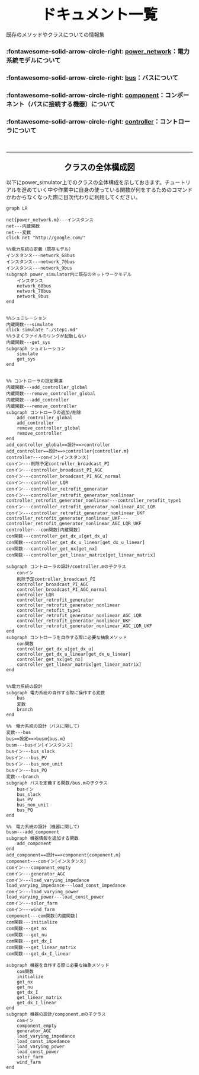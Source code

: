 # <div style="text-align: center;"><span style="font-size: 140%; color: black;">ドキュメント一覧</span></div>

既存のメソッドやクラスについての情報集

### :fontawesome-solid-arrow-circle-right: **[power_network](/Docs/power_network)**：電力系統モデルについて


### :fontawesome-solid-arrow-circle-right: **[bus](/Docs/power_network)**：バスについて


### :fontawesome-solid-arrow-circle-right: **[component](/Docs/component)**：コンポーネント（バスに接続する機器）について


### :fontawesome-solid-arrow-circle-right: **[controller](/Docs/controller)**：コントローラについて

<br>

---
### <div style="text-align: center;"><span style="font-size: 130%; color: black;">クラスの全体構成図</span></div>

以下にpower_simulator上でのクラスの全体構成を示しておきます。チュートリアルを進めていく中や作業中に自身の使っている関数が何をするためのコマンドかわからなくなった際に目次代わりに利用してください。

```mermaid
graph LR

net{power_network.m}---インスタンス
net---内蔵関数
net---変数
click net "http://google.com/"

%%電力系統の定義（既存モデル）
インスタンス---network_68bus
インスタンス---network_70bus
インスタンス---network_9bus
subgraph power_simulator内に既存のネットワークモデル
    インスタンス
    network_68bus
    network_70bus
    network_9bus
end


%%シュミレーション
内蔵関数---simulate
click simulate "./step1.md"
%%うまくファイルのリンクが起動しない
内蔵関数---get_sys
subgraph シュミレーション
    simulate
    get_sys
end


%% コントローラの設定関連
内蔵関数---add_controller_global
内蔵関数---remove_controller_global
内蔵関数---add_controller
内蔵関数---remove_controller
subgraph コントローラの追加/削除
    add_controller_global
    add_controller
    remove_controller_global
    remove_controller
end
add_controller_global==設計==>controller
add_controller==設計==>controller{controller.m}
controller---conイン[インスタンス]
conイン---削除予定controller_broadcast_PI
conイン---controller_broadcast_PI_AGC
conイン---controller_broadcast_PI_AGC_normal
conイン---controller_LQR
conイン---controller_retrofit_generator
conイン---controller_retrofit_generator_nonlinear
controller_retrofit_generator_nonlinear---controller_retofit_type1
conイン---controller_retrofit_generator_nonlinear_AGC_LQR
conイン---controller_retrofit_generator_nonlinear_UKF
controller_retrofit_generator_nonlinear_UKF---controller_retrofit_generator_nonlinear_AGC_LQR_UKF
controller---con関数[内蔵関数]
con関数---controller_get_dx_u[get_dx_u]
con関数---controller_get_dx_u_linear[get_dx_u_linear]
con関数---controller_get_nx[get_nx]
con関数---controller_get_linear_matrix[get_linear_matrix]

subgraph コントローラの設計/controller.mの子クラス
    conイン
    削除予定controller_broadcast_PI
    controller_broadcast_PI_AGC
    controller_broadcast_PI_AGC_normal
    controller_LQR
    controller_retrofit_generator
    controller_retrofit_generator_nonlinear
    controller_retofit_type1
    controller_retrofit_generator_nonlinear_AGC_LQR
    controller_retrofit_generator_nonlinear_UKF
    controller_retrofit_generator_nonlinear_AGC_LQR_UKF
end
subgraph コントローラを自作する際に必要な抽象メソッド
    con関数
    controller_get_dx_u[get_dx_u]
    controller_get_dx_u_linear[get_dx_u_linear]
    controller_get_nx[get_nx]
    controller_get_linear_matrix[get_linear_matrix]
end


%%電力系統の設計
subgraph 電力系統の自作する際に操作する変数
    bus
    変数
    branch
end

%%　電力系統の設計（バスに関して）
変数---bus
bus==設定==>busm{bus.m}
busm---busイン[インスタンス]
busイン---bus_slack
busイン---bus_PV
busイン---bus_non_unit
busイン---bus_PQ
変数---branch
subgraph バスを定義する関数/bus.mの子クラス
    busイン
    bus_slack
    bus_PV
    bus_non_unit
    bus_PQ
end

%%　電力系統の設計（機器に関して）
busm---add_component
subgraph 機器情報を追加する関数
    add_component
end
add_component==設計==>component{component.m}
component---comイン[インスタンス]
comイン---component_empty
comイン---generator_AGC
comイン---load_varying_impedance
load_varying_impedance---load_const_impedance
comイン---load_varying_power
load_varying_power---load_const_power
comイン---solor_farm
comイン---wind_farm
component---com関数[内蔵関数]
com関数---initialize
com関数---get_nx
com関数---get_nu
com関数---get_dx_I
com関数---get_linear_matrix
com関数---get_dx_I_linear

subgraph 機器を自作する際に必要な抽象メソッド
    com関数
    initialize
    get_nx
    get_nu
    get_dx_I
    get_linear_matrix
    get_dx_I_linear
end
subgraph 機器の設計/component.mの子クラス
    comイン
    component_empty
    generator_AGC
    load_varying_impedance
    load_const_impedance
    load_varying_power
    load_const_power
    solor_farm
    wind_farm
end
```